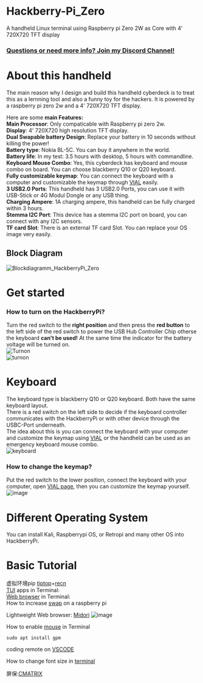 # Hackberry-Pi_Zero
A handheld Linux terminal using Raspberry pi Zero 2W as Core with 4' 720X720 TFT display
### [Questions or need more info? Join my Discord Channel!](https://discord.gg/WzPthAmMbP)  
# <a name='About this handheld  '>About this handheld   </a>
The main reason why I design and build this handheld cyberdeck is to treat this as a lernning tool and also a funny toy for the hackers. It is powered by a raspberry pi zero 2w and a 4' 720X720 TFT display. 

Here are some **main Features:**  
**Main Processor**: Only compaticable with Raspberry pi zero 2w.  
**Display**: 4' 720X720 high resolution TFT display.  
**Dual Swapable battery Design**: Replace your battery in 10 seconds without killing the power!  
**Battery type**: Nokia BL-5C. You can buy it anywhere in the world.  
**Battery life**: In my test: 3.5 hours with desktop, 5 hours with commandline.  
**Keyboard Mouse Combo**: Yes, this cyberdeck has keyboard and mouse combo on board. You can choose blackberry Q10 or Q20 keyboard.  
**Fully customizable keymap**: You can connect the keyboard with a computer and customizable the keymap through [VIAL](https://get.vial.today/) easily.  
**3 USB2.0 Ports**: This handheld has 3 USB2.0 Ports, you can use it with USB-Stick or 4G Modul Dongle or any USB thing.  
**Charging Ampere**: 1A charging ampere, this handheld can be fully charged within 3 hours.  
**Stemma I2C Port**: This device has a stemma I2C port on board, you can connect with any I2C sensors.  
**TF card Slot**: There is an external TF card Slot. You can replace your OS image very easily.  

## Block Diagram
![Blockdiagramm_HackberryPi_Zero](https://github.com/user-attachments/assets/e46c354c-9363-41e2-b276-73ba5900a178)


# <a name='Get started  '>Get started   </a>
### How to turn on the HackberryPi?  
Turn the red switch to the **right position** and then press the **red button** to the left side of the red switch to power the USB Hub Controller Chip otherse the keyboard **can't be used!** At the same time the indicator for the battery voltage will be turned on.    
![Turnon](https://github.com/user-attachments/assets/9e333c90-5131-4404-85bd-e2c72a7e1bd3)  
![turnon](https://github.com/ZitaoTech/Hackberry-Pi_Zero/blob/main/Picture/Turnon.gif)
# <a name='Keyboard  '>Keyboard   </a>
The keyboard type is blackberry Q10 or Q20 keyboard. Both have the same keyboard layout.  
There is a red switch on the left side to decide if the keyboard controller communicates with the HackberryPi or with other device through the USBC-Port underneath.  
The idea about this is you can connect the keyboard with your computer and customize the keymap using [VIAL](https://get.vial.today/) or the handheld can be used as an emergency keyboard mouse combo.  
![keyboard](https://github.com/user-attachments/assets/63ac5772-f248-4117-bd29-ae0b3058e1e4)
### How to change the keymap?  
Put the red switch to the lower position, connect the keyboard with your computer, open [VIAL page](https://vial.rocks/), then you can customize the keymap yourself.  
![image](https://github.com/user-attachments/assets/7c4e9b53-7a00-4cdd-b0b7-751647f76f6b)


# <a name='Different Operating System  '>Different Operating System   </a>
You can install Kali, Raspberrypi OS, or Retropi and many other OS into HackberryPi.
# <a name='Basic Tutorial  '>Basic Tutorial   </a>
虚拟环境pip
[tiptop](https://github.com/nschloe/tiptop)+[recn](https://stackoverflow.com/questions/75602063/pip-install-r-requirements-txt-is-failing-this-environment-is-externally-mana)  
[TUI](https://terminaltrove.com/new/) apps in Terminal:  
[Web browser](https://itsfoss.com/terminal-web-browsers/) in Terminal:  
How to increase [swap](https://pimylifeup.com/raspberry-pi-swap-file/) on a raspberry pi  

Lightweight Web browser: [Midori](https://pimylifeup.com/raspberry-pi-midori/) 
![image](https://github.com/ZitaoTech/Hackberry-Pi_Zero/assets/145678024/f2de97d5-83dc-4a09-9b0d-42864c40fca8)


How to enable [mouse](https://www.youtube.com/watch?v=hycfIoGggjw&ab_channel=RickMakes) in Terminal
```shell
sudo apt install gpm
```
coding remote on [VSCODE](https://randomnerdtutorials.com/raspberry-pi-remote-ssh-vs-code/)

How to change font size in [terminal](https://askubuntu.com/questions/173220/how-do-i-change-the-font-or-the-font-size-in-the-tty-console)

屏保:[CMATRIX](https://www.raspberrypi-spy.co.uk/2013/01/matrix-pi-running-cmatrix-on-the-raspberry-pi/)

